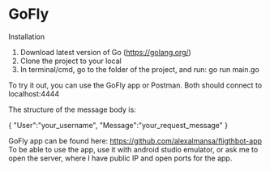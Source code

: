 # GoFly

Installation

1. Download latest version of Go (https://golang.org/)
2. Clone the project to your local
3. In terminal/cmd, go to the folder of the project, and run: go run main.go

To try it out, you can use the GoFly app or Postman. Both should connect to localhost:4444

The structure of the message body is:

{
	"User":"your_username",
	"Message":"your_request_message"
}

GoFly app can be found here: https://github.com/alexalmansa/fligthbot-app
To be able to use the app, use it with android studio emulator, or ask me to open the server, where I have public IP and open ports for the app.
